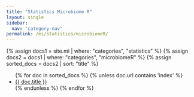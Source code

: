 ```yaml
---
title: "Statistics Microbiome R"
layout: single
sidebar:
  nav: "category-nav"
permalink: /mi/statistics/microbiomeR/
---
```


{% assign docs1 = site.mi | where: "categories", "statistics" %}
{% assign docs2 = docs1 | where: "categories", "microbiomeR" %}
{% assign sorted_docs = docs2 | sort: "title" %}

<ul>
  {% for doc in sorted_docs %}
    {% unless doc.url contains 'index' %}
      <li><a href="{{ doc.url }}">{{ doc.title }}</a></li>
    {% endunless %}
  {% endfor %}
</ul>
